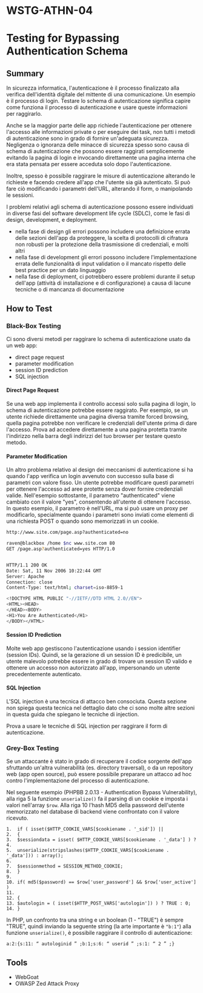 # WSTG-ATHN-04

# Testing for Bypassing Authentication Schema

## Summary

In sicurezza informatica, l'autenticazione è il processo finalizzato alla verifica dell'identità digitale del mittente di una comunicazione.
Un esempio è il processo di login.
Testare lo schema di autenticazione significa capire come funziona il processo di autenticazione e usare queste informazioni per raggirarlo.

Anche se la maggior parte delle app richiede l'autenticazione per ottenere l'accesso alle informazioni private o per eseguire dei task, non tutti i metodi di autenticazione sono in grado di fornire un'adeguata sicurezza.
Negligenza o ignoranza delle minacce di sicurezza spesso sono causa di schema di autenticazione che possono essere raggirati semplicemente evitando la pagina di login e invocando direttamente una pagina interna che era stata pensata per essere acceduta solo dopo l'autenticazione.

Inoltre, spesso è possibile raggirare le misure di autenticazione alterando le richieste e facendo credere all'app che l'utente sia già autenticato.
Si può fare ciò modificando i parametri dell'URL, alterando il form, o manipolando le sessioni.

I problemi relativi agli schema di autenticazione possono essere individuati in diverse fasi del software development life cycle (SDLC), come le fasi di design, development, e deployment.

- nella fase di design 
gli errori possono includere 
una definizione errata delle sezioni dell'app da proteggere,
la scelta di protocolli di cifratura non robusti per la protezione della trasmissione di credenziali,
e molti altri
- nella fase di development
gli errori possono includere
l'implementazione errata delle funzionalità di input validation
o il mancato rispetto delle best practice per un dato linguaggio
- nella fase di deployment,
ci potrebbero essere problemi durante il setup dell'app (attività di installazione e di configurazione) a causa di lacune tecniche o di mancanza di documentazione

## How to Test

### Black-Box Testing

Ci sono diversi metodi per raggirare lo schema di autenticazione usato da un web app:

- direct page request
- parameter modification
- session ID prediction
- SQL injection

#### Direct Page Request

Se una web app implementa il controllo accessi solo sulla pagina di login, lo schema di autenticazione potrebbe essere raggirato.
Per esempio, se un utente richiede direttamente una pagina diversa tramite forced browsing, quella pagina potrebbe non verificare le credenziali dell'utente prima di dare l'accesso.
Prova ad accedere direttamente a una pagina protetta tramite l'indirizzo nella barra degli indirizzi del tuo browser per testare questo metodo.

#### Parameter Modification

Un altro problema relativo al design dei meccanismi di autenticazione si ha quando l'app verifica un login avvenuto con successo sulla base di parametri con valore fisso.
Un utente potrebbe modificare questi parametri per ottenere l'accesso ad aree protette senza dover fornire credenziali valide.
Nell'esempio sottostante, il parametro "authenticated" viene cambiato con il valore "yes", consentendo all'utente di ottenere l'accesso.
In questo esempio, il parametro è nell'URL, ma si può usare un proxy per modificarlo, specialmente quando i parametri sono inviati come elementi di una richiesta POST o quando sono memorizzati in un cookie.

```sh
http://www.site.com/page.asp?authenticated=no

raven@blackbox /home $nc www.site.com 80
GET /page.asp?authenticated=yes HTTP/1.0


HTTP/1.1 200 OK
Date: Sat, 11 Nov 2006 10:22:44 GMT
Server: Apache
Connection: close
Content-Type: text/html; charset=iso-8859-1

<!DOCTYPE HTML PUBLIC "-//IETF//DTD HTML 2.0//EN">
<HTML><HEAD>
</HEAD><BODY>
<H1>You Are Authenticated</H1>
</BODY></HTML>
```

#### Session ID Prediction

Molte web app gestiscono l'autenticazione usando i session identifier (session IDs).
Quindi, se la gerazione di un session ID è predicibile, un utente malevolo potrebbe essere in grado di trovare un session ID valido e ottenere un accesso non autorizzato all'app, impersonando un utente precedentemente autenticato.

#### SQL Injection

L'SQL injection è una tecnica di attacco ben consociuta.
Questa sezione non spiega questa tecnica nel dettaglio dato che ci sono molte altre sezioni in questa guida che spiegano le tecniche di injection.

Prova a usare le tecniche di SQL injection per raggirare il form di autenticazione.

### Grey-Box Testing

Se un attaccante è stato in grado di recuperare il codice sorgente dell'app sfruttando un'altra vulnerabilità (es. directory traversal), o da un repository web (app open source), può essere possibile preparare un attacco ad hoc contro l'implementazione del processo di autenticazione.

Nel seguente esempio (PHPBB 2.0.13 - Authentication Bypass Vulnerability), alla riga 5 la funzione `unserialize()` fa il parsing di un cookie e imposta i valori nell'array `$row`.
Alla riga 10 l'hash MD5 della password dell'utente memorizzato nel database di backend viene confrontato con il valore ricevuto.

```
1.  if ( isset($HTTP_COOKIE_VARS[$cookiename . '_sid']) ||
2.  {
3.  $sessiondata = isset( $HTTP_COOKIE_VARS[$cookiename . '_data'] ) ?
4. 
5.  unserialize(stripslashes($HTTP_COOKIE_VARS[$cookiename . '_data'])) : array();
6. 
7.  $sessionmethod = SESSION_METHOD_COOKIE;
8.  }
9. 
10. if( md5($password) == $row['user_password'] && $row['user_active'] )
11. 
12. {
13. $autologin = ( isset($HTTP_POST_VARS['autologin']) ) ? TRUE : 0;
14. }
```

In PHP, un confronto tra una string e un boolean (1 - "TRUE") è sempre "TRUE", quindi inviando la seguente string (la arte importante è `"b:1"`) alla funzione `unserialize()`, è possibile raggirare il controllo di autenticazione:

`a:2:{s:11: “ autologinid ” ;b:1;s:6: “ userid ” ;s:1: “ 2 ” ;}`

## Tools

- WebGoat
- OWASP Zed Attack Proxy